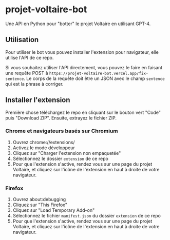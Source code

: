 # projet-voltaire-bot

Une API en Python pour "botter" le projet Voltaire en utilisant GPT-4.

## Utilisation

Pour utiliser le bot vous pouvez installer l'extension pour navigateur, elle utilise l'API de ce repo.

Si vous souhaitez utiliser l'API directement, vous pouvez le faire en faisant une requête POST à `https://projet-voltaire-bot.vercel.app/fix-sentence`. Le corps de la requête doit être un JSON avec le champ `sentence` qui est la phrase à corriger.

## Installer l'extension

Première chose téléchargez le repo en cliquant sur le bouton vert "Code" puis "Download ZIP". Ensuite, extrayez le fichier ZIP.

### Chrome et navigateurs basés sur Chromium

1. Ouvrez chrome://extensions/
2. Activez le mode développeur
3. Cliquez sur "Charger l'extension non empaquetée"
4. Sélectionnez le dossier `extension` de ce repo
5. Pour que l'extension s'active, rendez vous sur une page du projet Voltaire, et cliquez sur l'icône de l'extension en haut à droite de votre navigateur.

### Firefox

1. Ouvrez about:debugging
2. Cliquez sur "This Firefox"
3. Cliquez sur "Load Temporary Add-on"
4. Sélectionnez le fichier `manifest.json` du dossier `extension` de ce repo
5. Pour que l'extension s'active, rendez vous sur une page du projet Voltaire, et cliquez sur l'icône de l'extension en haut à droite de votre navigateur.
